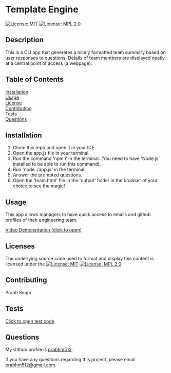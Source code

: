 # Template Engine

[![License: MIT](https://img.shields.io/badge/License-MIT-yellow.svg)](https://opensource.org/licenses/MIT) [![License: MPL 2.0](https://img.shields.io/badge/License-MPL%202.0-brightgreen.svg)](https://opensource.org/licenses/MPL-2.0)

## Description

This is a CLI app that generates a nicely formatted team summary based on user responses to questions. Details of team members are displayed neatly at a central point of access (a webpage).

## Table of Contents

[Installation](#installation)  
[Usage](#usage)  
[License](#licenses)  
[Contributing](#contributing)  
[Tests](#tests)  
[Questions](#questions)

## Installation

1. Clone this repo and open it in your IDE.
2. Open the app.js file in your terminal.
3. Run the command 'npm i' in the terminal. (You need to have 'Node.js' installed to be able to run this command).
4. Run 'node ./app.js' in the terminal.
5. Answer the prompted questions.
6. Open the 'team.html' file in the 'output' folder in the browser of your choice to see the magic!

## Usage

This app allows managers to have quick access to emails and github profiles of their engineering team.

<a href="https://drive.google.com/file/d/1AF7xAgt3ndaDDMwgJG_w2mRsxsvIZ_UQ/view?usp=sharing">Video Demonstration (click to open)</a>

## Licenses

The underlying source code used to format and display this content is licensed under the [![License: MIT](https://img.shields.io/badge/License-MIT-yellow.svg)](https://opensource.org/licenses/MIT) [![License: MPL 2.0](https://img.shields.io/badge/License-MPL%202.0-brightgreen.svg)](https://opensource.org/licenses/MPL-2.0)

## Contributing

Prabh Singh

## Tests

<a href="https://github.com/prabhm512/template-engine/tree/master/test">Click to open test code</a>

## Questions

My Github profile is <a href="https://github.com/prabhm512">prabhm512</a>.

If you have any questions regarding this project, please email prabhm512@gmail.com.
